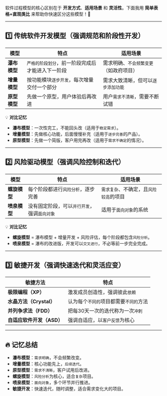 软件过程模型的核心区别在于 **开发方式**、**适用场景** 和 **灵活性**。下面我用 **简单表格+直观类比** 来帮助你快速区分这些模型！🚀

---

## **1️⃣ 传统软件开发模型（强调规范和阶段性开发）**

| **模型**   | **特点**                    | **适用场景**             |
|----------|---------------------------|----------------------|
| **瀑布模型** | `严格的阶段划分`，前一阶段完成后才能进入下一阶段 | 需求明确、`不会频繁变更`（如政府项目） |
| **增量模型** | 按功能模块`逐步开发`，每次增量交付一个部分    | 需求大致清晰，但可以`逐步添加功能 `  |
| **原型模型** | 先做一个原型，用户体验后再改进           | 用户`需求不清晰`，需要不断试错     |

💡 **对比记忆**

- **瀑布模型**：一次性完工，不能回头改（适用于`稳定需求`）。
- **增量模型**：先做核心功能，后面慢慢补充（适用于`逐步完善`的产品）。
- **原型模型**：先做一个简版，客户用完再改（适用于`需求不确定`的情况）。

---

## **2️⃣ 风险驱动模型（强调风险控制和迭代）**

| **模型**   | **特点**                   | **适用场景**              |
|----------|--------------------------|-----------------------|
| **螺旋模型** | 每个阶段都进行`风险分析`，逐步完善       | `需求复杂`、不确定，且`风险较高`的项目 |
| **喷泉模型** | 没有固定阶段，可以`并行开发`，强调`面向对象` | 适用于`面向对象`的系统          |

💡 **对比记忆**

- **螺旋模型** = 瀑布模型 + 增量开发 + 风险评估，每个阶段都包含`风险分析`。
- **喷泉模型** = 瀑布的改进版，开发可以`交叉进行`，不必等前一步完全完成。

---

## **3️⃣ 敏捷开发（强调快速迭代和灵活应变）**

| **敏捷方法**          | **特点**                |
|-------------------|-----------------------|
| **极限编程（XP）**      | 激发成员创造性，强调彼此`依赖`      | 
| **水晶方法（Crystal）** | 认为每个`不同的`项目都需要`不同的`方法 | 
| **并列争求法（FDD）**    | 把每30天一次的迭代称为一次`冲刺`    | 
| **自适应软件开发（ASD）**  | 强调自适应，以`客户反馈`为核心      | 

---

## **🔥 记忆总结**

- **瀑布模型**：`需求明确`，不会频繁改变。
- **增量模型**：核心功能先上，`后续迭代`。
- **原型模型**：`需求不清晰`，客户试用后改进。
- **螺旋模型**：`风险分析`为核心，适合`复杂`项目。
- **喷泉模型**：`面向对象`，多个环节并行推进。
- **敏捷开发**：快速迭代，随时调整，适合需求变化大的项目。
